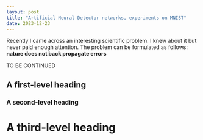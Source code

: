 ```yaml
---
layout: post
title: "Artificial Neural Detector networks, experiments on MNIST"
date: 2023-12-23
---
```


Recently I came across an interesting scientific problem. I knew about it but never paid enough attention. The problem 
can be formulated as follows: **nature does not back propagate errors**

TO BE CONTINUED

## A first-level heading
### A second-level heading
# A third-level heading